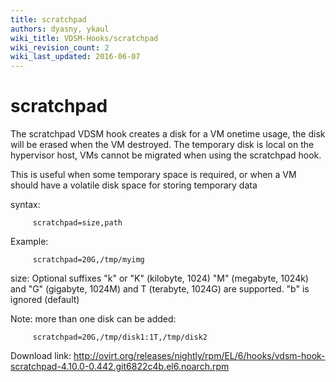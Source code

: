```yaml
---
title: scratchpad
authors: dyasny, ykaul
wiki_title: VDSM-Hooks/scratchpad
wiki_revision_count: 2
wiki_last_updated: 2016-06-07
---
```


# scratchpad

The scratchpad VDSM hook creates a disk for a VM onetime usage, the disk will be erased when the VM destroyed. The temporary disk is local on the hypervisor host, VMs cannot be migrated when using the scratchpad hook.

This is useful when some temporary space is required, or when a VM should have a volatile disk space for storing temporary data

syntax:

         scratchpad=size,path

Example:

         scratchpad=20G,/tmp/myimg

size: Optional suffixes "k" or "K" (kilobyte, 1024) "M" (megabyte, 1024k) and "G" (gigabyte, 1024M) and T (terabyte, 1024G) are supported. "b" is ignored (default)

Note: more than one disk can be added:

         scratchpad=20G,/tmp/disk1:1T,/tmp/disk2

Download link: <http://ovirt.org/releases/nightly/rpm/EL/6/hooks/vdsm-hook-scratchpad-4.10.0-0.442.git6822c4b.el6.noarch.rpm>
